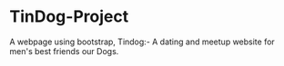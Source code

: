 # TinDog-Project
A webpage using bootstrap, 
Tindog:- A dating and meetup website for men's best friends our Dogs.
